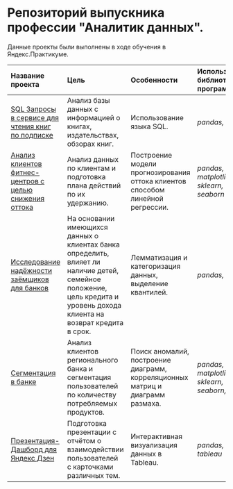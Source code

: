 # Репозиторий выпускника профессии "Аналитик данных".

Данные проекты были выполнены в ходе обучения в Яндекс.Практикуме.


| Название проекта | Цель |  Особенности      |  Используемые библиотеки и программы | 
| :---------------------- | :---------------------- | :---------------------- | :---------------------- |
| [SQL Запросы в сервисе для чтения книг по подписке]( https://github.com/Sergjoint/Data_analyst_projects/blob/main/SQL%20Запросы%20в%20сервисе%20для%20чтения%20книг%20по%20подписке/SQL%20project.ipynb "Шпаргалка Markdown")| Анализ базы данных с информацией о книгах, издательствах, обзорах книг.| Использование языка SQL. | *pandas, SQL*|
| [Анализ клиентов фитнес-центров с целью снижения оттока](https://github.com/Sergjoint/Data_analyst_projects/blob/main/Анализ%20клиентов%20фитнес-центров%20с%20целью%20снижения%20оттока/Fitness_centre_churn.ipynb)| Анализ данных по клиентам и подготовка плана действий по их удержанию.| Построение модели прогнозирования оттока клиентов способом линейной регрессии.| *pandas, matplotlib, sklearn, seaborn* |
| [Исследование надёжности заёмщиков для банков](https://github.com/Sergjoint/Data_analyst_projects/blob/main/Исследование%20надёжности%20заёмщиков%20для%20банков/Credit%20scoring%20for%20bank.ipynb)| На основании имеющихся данных о клиентах банка определить, влияет ли наличие детей, семейное положение, цель кредита и уровень дохода клиента на возврат кредита в срок.| Лемматизация и категоризация данных, выделение квантилей.| *pandas, nltk* |
| [Сегментация в банке](https://github.com/Sergjoint/Data_analyst_projects/blob/main/Сегментация%20в%20банке/Segmentation%20in%20bank.ipynb)| Анализ клиентов регионального банка и сегментация пользователей по количеству потребляемых продуктов.| Поиск аномалий, построение диаграмм, корреляционных матриц и диаграмм размаха.| *pandas, matplotlib, sklearn, seaborn, plotly* |
| [Презентация- Дашборд для Яндекс Дзен](https://github.com/Sergjoint/Data_analyst_projects/blob/main/Презентация-%20Дашборд%20для%20Яндекс%20Дзен.pdf)| Подготовка  презентации с отчётом о взаимодействии пользователей с карточками различных тем.| Интерактивная визуализация данных в Tableau.| *pandas, tableau* |
